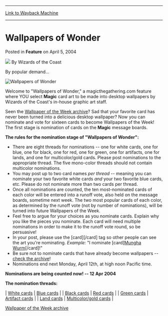 
---
[Link to Wayback Machine](https://web.archive.org/web/20220629201403/https://magic.wizards.com/en/articles/archive/feature/wallpapers-wonder-2004-04-05)

[_metadata_:wayback_url]:- "https://magic.wizards.com/en/articles/archive/feature/wallpapers-wonder-2004-04-05"
[_metadata_:wayback_raw_url]:- "https://web.archive.org/web/20220629201403id_/https://magic.wizards.com/en/articles/archive/feature/wallpapers-wonder-2004-04-05"
[_metadata_:wayback_capture_timestamp]:- "2022-06-29 20:14:03+00:00"
[_metadata_:description]:- "By popular demand... Welcome to `Wallpapers of Wonder,` a magicthegathering.com feature where YOU select Magic card art to be made into desktop wallpapers by Wizards of the Coast's in-house graphic art staff. Seen the Wallpaper of the Week archive? Sad that your favorite card has never been turned into a delicious desktop wallpaper? Now you can nominate and vote for sixteen"
[_metadata_:generator]:- "Drupal 7 (http://drupal.org)"
[_metadata_:publish_date]:- "2004-04-05"
---


Wallpapers of Wonder
====================



 Posted in **Feature**
 on April 5, 2004 






![](https://media.magic.wizards.com/styles/auth_small/public/images/person/wizards_author.jpg)
By Wizards of the Coast












By popular demand...


![Wallpapers of Wonder](https://media.magic.wizards.com/image_legacy_migration/magic/images/console/icon_wallpapersofwonder.jpg)


Welcome to "Wallpapers of Wonder," a magicthegathering.com feature where YOU select **Magic** card art to be made into desktop wallpapers by Wizards of the Coast's in-house graphic art staff.


Seen the [Wallpaper of the Week archive](http://archive.wizards.com/default.asp?x=mtgcom/wpotwarchive)? Sad that your favorite card has never been turned into a delicious desktop wallpaper? Now you can nominate and vote for sixteen cards to become Wallpapers of the Week! The first stage is nomination of cards on the **Magic** message boards.


**The rules for the nomination stage of "Wallpapers of Wonder":**
* There are eight threads for nominations -- one for white cards, one for blue, one for black, one for red, one for green, one for artifacts, one for lands, and one for multicolor/gold cards. Please post nominations to the appropriate thread. The five mono-color threads should not contain multicolor nominations.
* You may post up to two card names *per thread* -- meaning you can nominate your two favorite white cards *and* your two favorite blue cards, etc. Please do not nominate more than two cards per thread.
* Once all nominations are counted, the ten most-nominated cards of each color will be entered into a runoff vote, also held on the message boards, sometime next week. The two most popular cards of each color, as determined by the runoff vote (not by number of nominations), will be turned into future Wallpapers of the Week.
* Feel free to argue for your choices as you nominate cards. Explain why you like the pieces you nominate. Each card will need multiple nominations in order to make it to the runoff vote round, so be persuasive!
* In your post, please use the [card][/card] tag so other people can see the art you're nominating. *Example:* "I nominate [card][Mungha Wurm](https://gatherer.wizards.com/Pages/Card/Details.aspx?name=Mungha+Wurm)[/card]!"
* Be sure not to nominate cards that have already become wallpapers -- [check the archive](http://archive.wizards.com/default.asp?x=mtgcom/wpotwarchive)!
* Nominations end next Monday, April 12th, at high noon Pacific time.

**Nominations are being counted now! -- 12 Apr 2004**


**The nomination threads:**




| [White cards](http://boards1.wizards.com/showthread.php?s=&threadid=214978) | [Blue cards](http://boards1.wizards.com/showthread.php?s=&threadid=214979) |
| [Black cards](http://boards1.wizards.com/showthread.php?s=&threadid=214981) | [Red cards](http://boards1.wizards.com/showthread.php?s=&threadid=214984) |
| [Green cards](http://boards1.wizards.com/showthread.php?s=&threadid=214986) | [Artifact cards](http://boards1.wizards.com/showthread.php?s=&threadid=214987) |
| [Land cards](http://boards1.wizards.com/showthread.php?s=&threadid=214988) | [Multicolor/gold cards](http://boards1.wizards.com/showthread.php?s=&threadid=214989) |

[Wallpaper of the Week archive](http://archive.wizards.com/default.asp?x=mtgcom/wpotwarchive)






